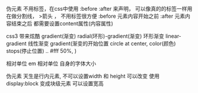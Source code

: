 伪元素
    不用标签，在css中使用 :before  :after
    来声明， 可以像真的的标签一样用
    在做分割线，   >箭头 ， 不用标签很方便
        :before 
        元素内容开始之前 
        :after
        元素内容结束之后
        都需要设置content属性(内容属性)


css3   带来炫酷
    gradient(渐变)
    radial(环形)-gradient(渐变)   环形渐变
    linear-gradient   线性渐变
    gradient(渐变的开始位置 circle at center, color(颜色) stops(停止位置) .. #fff 50%, )


相对单位
    em 相对单位 自身的字体大小


伪元素 天生是行内元素, 不可以设置width 和 height
可以改变 使用   display:block  变成块级元素  可以设置宽高


